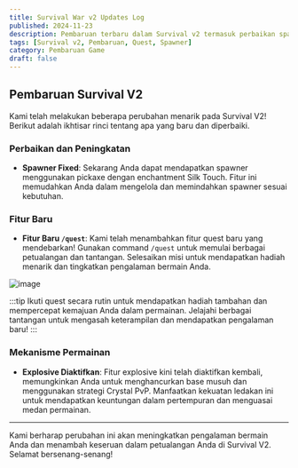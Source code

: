 ```yaml
---
title: Survival War v2 Updates Log
published: 2024-11-23
description: Pembaruan terbaru dalam Survival v2 termasuk perbaikan spawner, fitur quest baru, dan pengaktifan kembali explosive.
tags: [Survival v2, Pembaruan, Quest, Spawner]
category: Pembaruan Game
draft: false
---
```


## Pembaruan Survival V2

Kami telah melakukan beberapa perubahan menarik pada Survival V2! Berikut adalah ikhtisar rinci tentang apa yang baru dan diperbaiki.

### Perbaikan dan Peningkatan

- **Spawner Fixed**: Sekarang Anda dapat mendapatkan spawner menggunakan pickaxe dengan enchantment Silk Touch. Fitur ini memudahkan Anda dalam mengelola dan memindahkan spawner sesuai kebutuhan.

### Fitur Baru

- **Fitur Baru `/quest`**: Kami telah menambahkan fitur quest baru yang mendebarkan! Gunakan command `/quest` untuk memulai berbagai petualangan dan tantangan. Selesaikan misi untuk mendapatkan hadiah menarik dan tingkatkan pengalaman bermain Anda.

![image](https://github.com/user-attachments/assets/00c64ceb-cd0c-4fb3-9bc4-608f4b559f7b)

:::tip
Ikuti quest secara rutin untuk mendapatkan hadiah tambahan dan mempercepat kemajuan Anda dalam permainan. Jelajahi berbagai tantangan untuk mengasah keterampilan dan mendapatkan pengalaman baru!
:::

### Mekanisme Permainan

- **Explosive Diaktifkan**: Fitur explosive kini telah diaktifkan kembali, memungkinkan Anda untuk menghancurkan base musuh dan menggunakan strategi Crystal PvP. Manfaatkan kekuatan ledakan ini untuk mendapatkan keuntungan dalam pertempuran dan menguasai medan permainan.

---
Kami berharap perubahan ini akan meningkatkan pengalaman bermain Anda dan menambah keseruan dalam petualangan Anda di Survival V2. Selamat bersenang-senang!

